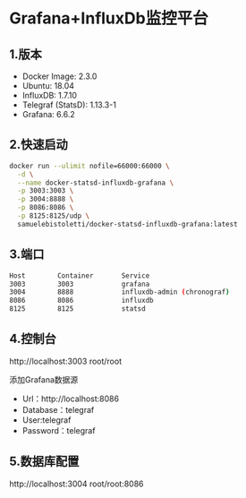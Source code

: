 # Grafana+InfluxDb监控平台

## 1.版本

- Docker Image: 2.3.0
- Ubuntu: 18.04
- InfluxDB: 1.7.10
- Telegraf (StatsD): 1.13.3-1
- Grafana: 6.6.2

## 2.快速启动

```bash
docker run --ulimit nofile=66000:66000 \
  -d \
  --name docker-statsd-influxdb-grafana \
  -p 3003:3003 \
  -p 3004:8888 \
  -p 8086:8086 \
  -p 8125:8125/udp \
  samuelebistoletti/docker-statsd-influxdb-grafana:latest
```

## 3.端口

```bash
Host        Container       Service
3003        3003            grafana
3004        8888            influxdb-admin (chronograf)
8086        8086            influxdb
8125        8125            statsd
```

## 4.控制台

http://localhost:3003 root/root

添加Grafana数据源
- Url：http://localhost:8086
- Database：telegraf
- User:telegraf
- Password：telegraf

## 5.数据库配置

http://localhost:3004 root/root:8086